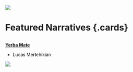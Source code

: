 <a href="https://www.juncture-digital.org"><img src="https://juncture-digital.github.io/juncture/static/images/ve-button.png"></a>

<param ve-config title="Class Project">

# Featured Narratives {.cards}

##
[**Yerba Mate**](/yerbamate)

- Lucas Mertehikian

![](/images/thumbnails/maize__thumbnail.jpg)
